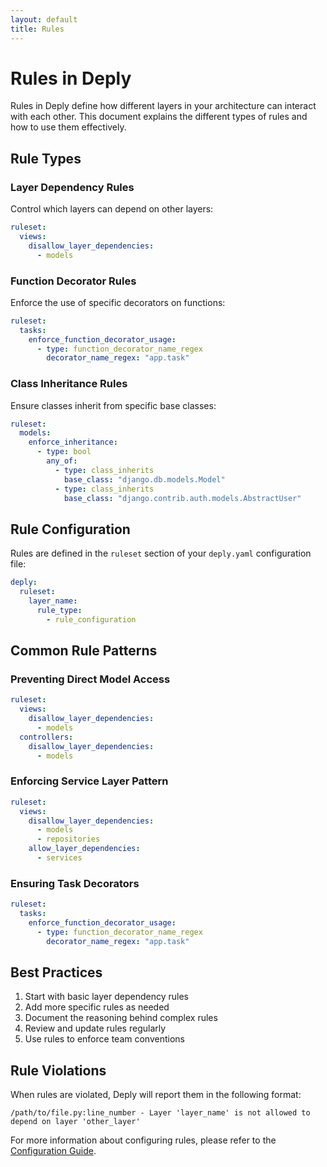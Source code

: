 ```yaml
---
layout: default
title: Rules
---
```


# Rules in Deply

Rules in Deply define how different layers in your architecture can interact with each other. This document explains the different types of rules and how to use them effectively.

## Rule Types

### Layer Dependency Rules

Control which layers can depend on other layers:

```yaml
ruleset:
  views:
    disallow_layer_dependencies:
      - models
```

### Function Decorator Rules

Enforce the use of specific decorators on functions:

```yaml
ruleset:
  tasks:
    enforce_function_decorator_usage:
      - type: function_decorator_name_regex
        decorator_name_regex: "app.task"
```

### Class Inheritance Rules

Ensure classes inherit from specific base classes:

```yaml
ruleset:
  models:
    enforce_inheritance:
      - type: bool
        any_of:
          - type: class_inherits
            base_class: "django.db.models.Model"
          - type: class_inherits
            base_class: "django.contrib.auth.models.AbstractUser"
```

## Rule Configuration

Rules are defined in the `ruleset` section of your `deply.yaml` configuration file:

```yaml
deply:
  ruleset:
    layer_name:
      rule_type:
        - rule_configuration
```

## Common Rule Patterns

### Preventing Direct Model Access

```yaml
ruleset:
  views:
    disallow_layer_dependencies:
      - models
  controllers:
    disallow_layer_dependencies:
      - models
```

### Enforcing Service Layer Pattern

```yaml
ruleset:
  views:
    disallow_layer_dependencies:
      - models
      - repositories
    allow_layer_dependencies:
      - services
```

### Ensuring Task Decorators

```yaml
ruleset:
  tasks:
    enforce_function_decorator_usage:
      - type: function_decorator_name_regex
        decorator_name_regex: "app.task"
```

## Best Practices

1. Start with basic layer dependency rules
2. Add more specific rules as needed
3. Document the reasoning behind complex rules
4. Review and update rules regularly
5. Use rules to enforce team conventions

## Rule Violations

When rules are violated, Deply will report them in the following format:

```plaintext
/path/to/file.py:line_number - Layer 'layer_name' is not allowed to depend on layer 'other_layer'
```

For more information about configuring rules, please refer to the [Configuration Guide](configuration.html).
